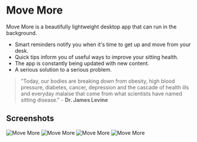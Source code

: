 # Move More
Move More is a beautifully lightweight desktop app that can run in the background. 


- Smart reminders notify you when it's time to get up and move from your desk. 
- Quick tips inform you of useful ways to improve your sitting health. 
- The app is constantly being updated with new content. 
- A serious solution to a serious problem.


> "Today, our bodies are breaking down from obesity, high blood pressure, diabetes, cancer, depression and the cascade of health ills and everyday malaise that come from what scientists have named sitting disease." - **Dr. James Levine**

## Screenshots

![Move More](https://deskrelief.co.uk/img/feature/feature-1.jpg "Move More")
![Move More](https://deskrelief.co.uk/img/feature/feature-2.jpg "Move More")
![Move More](https://deskrelief.co.uk/img/feature/feature-3.jpg "Move More")
![Move More](https://deskrelief.co.uk/img/feature/feature-4.jpg "Move More")
